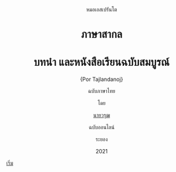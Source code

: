 <center>
หมอเอสเปรันโต

# ภาษาสากล

# บทนำ และหนังสือเรียนฉบับสมบูรณ์

{Por Tajlandanoj}


ฉบับภาษาไทย

โดย

[นายวรุฒ]()

ฉบับออนไลน์

ระยอง

2021

</center>

[เริ่ม](./1.md)

